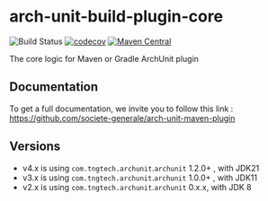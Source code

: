 # arch-unit-build-plugin-core

![Build Status](https://github.com/societe-generale/arch-unit-build-plugin-core/actions/workflows/build_workflow.yml/badge.svg)
[![codecov](https://codecov.io/github/societe-generale/arch-unit-build-plugin-core/graph/badge.svg?token=Oubtsu6EMf)](https://codecov.io/github/societe-generale/arch-unit-build-plugin-core)
[![Maven Central](https://maven-badges.herokuapp.com/maven-central/com.societegenerale.commons/arch-unit-build-plugin-core/badge.svg?style=plastic)](https://maven-badges.herokuapp.com/maven-central/com.societegenerale.commons/arch-unit-build-plugin-core)

The core logic for Maven or Gradle ArchUnit plugin

## Documentation

To get a full documentation, we invite you to follow this link : https://github.com/societe-generale/arch-unit-maven-plugin

## Versions

-   v4.x is using `com.tngtech.archunit`.`archunit` 1.2.0+ , with JDK21
-   v3.x is using `com.tngtech.archunit`.`archunit` 1.0.0+ , with JDK11
-   v2.x is using `com.tngtech.archunit`.`archunit` 0.x.x, with JDK 8
